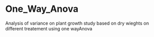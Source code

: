 <h1> One_Way_Anova </h1>
Analysis of variance on plant growth study based on dry wieghts on different treatement using one wayAnova
